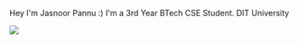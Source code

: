 Hey I'm Jasnoor Pannu :) I'm a 3rd Year BTech CSE Student.
DIT University

![](https://leetcard.jacoblin.cool/j4snoor_pannu?ext=contest)

